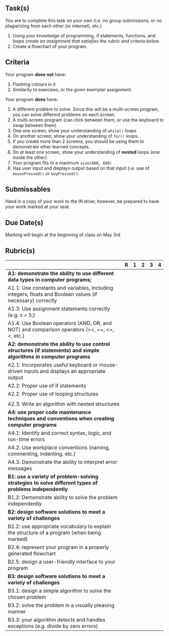 
Task(s)
-------
You are to complete this task on your own (i.e. no group submissions, or no plagiarizing from each other (or internet), etc.)
1. Using your knowledge of programming, if statements, functions, and loops _create an assignment that satisfies the rubric and criteria below_.
2. Create a flowchart of your program.


Criteria
--------
Your program **does not** have:
  1. Flashing colours in it
  2. Similarity to exercises, or the given exemplar assignment.

Your program **does** have:
  1. A different problem to solve.  Since this will be a multi-screen program, you can solve different problems on each screen.
  2. A multi-screen program (can click between them, or use the keyboard to swap between them)
  3. One one screen, show your understanding of ```while()``` loops
  4. On another screen, show your understanding of ```for()``` loops.
  5. If you create more than 2 screens, you should be using them to demonstrate other learned concepts.
  6. On at least one screen, show your understanding of **nested** loops (one inside the other).
  7. Your program fits to a maximum ```size(600, 600)```
  8. Has user input and displays output based on that input (i.e. use of ```mousePressed()``` or ```keyPressed()```.

Submissables
------------
Hand in a copy of your work to the IN drive; however, be prepared to have your work marked at your seat.


Due Date(s)
----------
Marking will begin at the beginning of class on May 3rd


Rubric(s)
---------

|                                          | R    | 1    | 2    | 3    | 4    |
| ---------------------------------------- | ---- | ---- | ---- | ---- | ---- |
| **A1: demonstrate the ability to use different data types in computer programs;** |      |      |      |      |      |
| A1.1: Use constants and variables, including integers, floats and Boolean values (if necessary) correctly |      |      |      |      |      |
| A1.3: Use assignment statements correctly (e.g. x = 5;) |      |      |      |      |      |
| A1.4: Use Boolean operators (AND, OR, and NOT) and comparison operators (>=, ==, <=, <, etc.) |      |      |      |      |      |
| **A2: demonstrate the ability to use control structures (if statements) and simple algorithms in computer programs** |      |      |     |      |      |
| A2.1: Incorporates useful keyboard or mouse-driven inputs and displays an appropriate output |      |      |      |      |      |
| A2.2: Proper use of if statements |      |      |      |      |      |
| A2.2: Proper use of looping structures |      |      |      |      |      |
|      |      |      |
| A2.3: Write an algorithm with nested structures |      |      |      |      |      |
| **A4: use proper code maintenance techniques and conventions when creating computer programs** |      |      |      |      |
| A4.1: Identify and correct syntax, logic, and run-time errors |      |      |      |      |      |
| A4.2: Use workplace conventions (naming, commenting, indenting, etc.) |      |      |      |      |      |
| A4.3: Demonstrate the ability to interpret error messages |      |      |      |      |      |
| **B1: use a variety of problem-solving strategies to solve different types of problems independently** |  
| B1.2: Demonstrate ability to solve the problem independently |      |      |      |      |      |
| **B2: design software solutions to meet a variety of challenges** |      |      |      |      |
| B2.2: use appropriate vocabulary to explain the structure of a program (when being marked) |      |      |      |      |      |
| B2.4: represent your program in a properly generated flowchart  |      |      |      |      |      |
| B2.5: design a user-friendly interface to your program |      |      |      |      |      |
| **B3: design software solutions to meet a variety of challenges** |      |      |      |      |
| B3.1: design a simple algorithm to solve the chosen problem |      |      |      |      |      |
| B3.2: solve the problem in a visually pleasing manner  |      |      |      |      |      |
| B3.3: your algorithm detects and handles exceptions (e.g. divide by zero errors) |      |      |      |      |      |